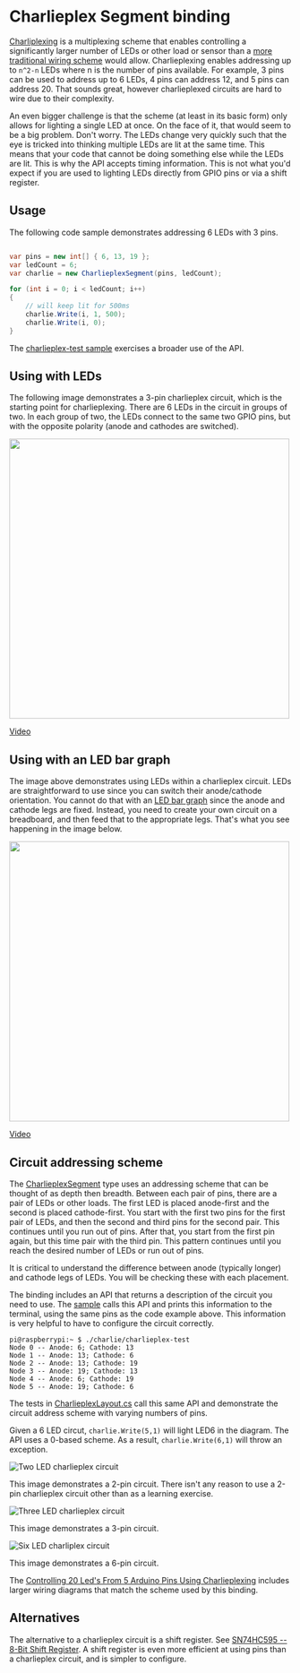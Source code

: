 # Charlieplex Segment binding

[Charliplexing](https://en.wikipedia.org/wiki/Charlieplexing) is a multiplexing scheme that enables controlling a significantly larger number of LEDs or other load or sensor than a [more traditional wiring scheme](https://github.com/dotnet/iot/tree/main/samples/led-blink) would allow. Charlieplexing enables addressing up to `n^2-n` LEDs where n is the number of pins available. For example, 3 pins can be used to address up to 6 LEDs, 4 pins can address 12, and 5 pins can address 20. That sounds great, however charlieplexed circuits are hard to wire due to their complexity. 

An even bigger challenge is that the scheme (at least in its basic form) only allows for lighting a single LED at once. On the face of it, that would seem to be a big problem. Don't worry. The LEDs change very quickly such that the eye is tricked into thinking multiple LEDs are lit at the same time. This means that your code that cannot be doing something else while the LEDs are lit. This is why the API accepts timing information. This is not what you'd expect if you are used to lighting LEDs directly from GPIO pins or via a shift register.

## Usage

The following code sample demonstrates addressing 6 LEDs with 3 pins.

```csharp

var pins = new int[] { 6, 13, 19 };
var ledCount = 6;
var charlie = new CharlieplexSegment(pins, ledCount);

for (int i = 0; i < ledCount; i++)
{
    // will keep lit for 500ms
    charlie.Write(i, 1, 500);
    charlie.Write(i, 0);
}
```

The [charlieplex-test sample](samples/Program.cs) exercises a broader use of the API.

## Using with LEDs

The following image demonstrates a 3-pin charlieplex circuit, which is the starting point for charlieplexing. There are 6 LEDs in the circuit in groups of two. In each group of two, the LEDs connect to the same two GPIO pins, but with the opposite polarity (anode and cathodes are switched).

<img src="https://user-images.githubusercontent.com/2608468/88128814-90e46000-cb8b-11ea-82a3-43cd8d2ce98d.jpg" height="500px">

[Video](https://youtu.be/eR0fdzPZgcI)

## Using with an LED bar graph

The image above demonstrates using LEDs within a charlieplex circuit. LEDs are straightforward to use since you can switch their anode/cathode orientation. You cannot do that with an [LED bar graph](https://www.adafruit.com/product/1815) since the anode and cathode legs are fixed. Instead, you need to create your own circuit on a breadboard, and then feed that to the appropriate legs. That's what you see happening in the image below.

<img src="https://user-images.githubusercontent.com/2608468/88133056-09e8b500-cb96-11ea-806b-374a9881e10d.jpg" height="500px">

[Video](https://youtu.be/INu0yyVbmho)

## Circuit addressing scheme

The [CharlieplexSegment](CharlieplexSegment.cs) type uses an addressing scheme that can be thought of as depth then breadth. Between each pair of pins, there are a pair of LEDs or other loads. The first LED is placed anode-first and the second is placed cathode-first. You start with the first two pins for the first pair of LEDs, and then the second and third pins for the second pair. This continues until you run out of pins. After that, you start from the first pin again, but this time pair with the third pin. This pattern continues until you reach the desired number of LEDs or run out of pins.

It is critical to understand the difference between anode (typically longer) and cathode legs of LEDs. You will be checking these with each placement.

The binding includes an API that returns a description of the circuit you need to use. The [sample](samples/Program.cs) calls this API and prints this information to the terminal, using the same pins as the code example above. This information is very helpful to have to configure the circuit correctly.

```console
pi@raspberrypi:~ $ ./charlie/charlieplex-test
Node 0 -- Anode: 6; Cathode: 13
Node 1 -- Anode: 13; Cathode: 6
Node 2 -- Anode: 13; Cathode: 19
Node 3 -- Anode: 19; Cathode: 13
Node 4 -- Anode: 6; Cathode: 19
Node 5 -- Anode: 19; Cathode: 6
```

The tests in [CharlieplexLayout.cs](tests/CharlieplexLayout.cs) call this same API and demonstrate the circuit address scheme with varying numbers of pins.

Given a 6 LED circut, `charlie.Write(5,1)` will light LED6 in the diagram. The API uses a 0-based scheme. As a result, `charlie.Write(6,1)` will throw an exception.
 
![Two LED charlieplex circuit](https://upload.wikimedia.org/wikipedia/commons/thumb/d/d3/2-pin_Charlieplexing_with_common_resistor.svg/1200px-2-pin_Charlieplexing_with_common_resistor.svg.png)

This image demonstrates a 2-pin circuit. There isn't any reason to use a 2-pin charlieplex circuit other than as a learning exercise.

![Three LED charlieplex circuit](https://upload.wikimedia.org/wikipedia/commons/thumb/3/3d/3-pin_Charlieplexing_with_common_resistors.svg/800px-3-pin_Charlieplexing_with_common_resistors.svg.png)

This image demonstrates a 3-pin circuit.

![Six LED charliplex circuit](https://upload.wikimedia.org/wikipedia/commons/3/3d/3-pin_Charlieplexing_with_common_resistors.svg)

This image demonstrates a 6-pin circuit.

The [Controlling 20 Led's From 5 Arduino Pins Using Charlieplexing](https://www.instructables.com/id/Controlling-20-Leds-from-5-Arduino-pins-using-Cha/) includes larger wiring diagrams that match the scheme used by this binding.

## Alternatives

The alternative to a charlieplex circuit is a shift register. See [SN74HC595 -- 8-Bit Shift Register](https://github.com/dotnet/iot/blob/main/src/devices/Sn74hc595/README.md). A shift register is even more efficient at using pins than a charlieplex circuit, and is simpler to configure.
